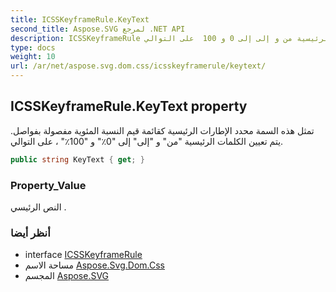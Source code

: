 ```yaml
---
title: ICSSKeyframeRule.KeyText
second_title: Aspose.SVG لمرجع .NET API
description: ICSSKeyframeRule ملكية. تمثل هذه السمة محدد الإطارات الرئيسية كقائمة قيم النسبة المئوية مفصولة بفواصل. يتم تعيين الكلمات الرئيسية من و إلى إلى 0 و 100  على التوالي.
type: docs
weight: 10
url: /ar/net/aspose.svg.dom.css/icsskeyframerule/keytext/
---
```

## ICSSKeyframeRule.KeyText property

تمثل هذه السمة محدد الإطارات الرئيسية كقائمة قيم النسبة المئوية مفصولة بفواصل. يتم تعيين الكلمات الرئيسية "من" و "إلى" إلى "0٪" و "100٪" ، على التوالي.

```csharp
public string KeyText { get; }
```

### Property_Value

النص الرئيسي .

### أنظر أيضا

* interface [ICSSKeyframeRule](../)
* مساحة الاسم [Aspose.Svg.Dom.Css](../../icsskeyframerule/)
* المجسم [Aspose.SVG](../../../)


